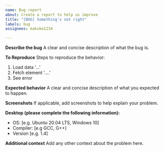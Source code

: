 ```yaml
---
name: Bug report
about: Create a report to help us improve
title: "[BUG] Something's not right"
labels: bug
assignees: makuke1234

---
```


**Describe the bug**
A clear and concise description of what the bug is.

**To Reproduce**
Steps to reproduce the behavior:
1. Load data '...'
2. Fetch element '....'
3. See error

**Expected behavior**
A clear and concise description of what you expected to happen.

**Screenshots**
If applicable, add screenshots to help explain your problem.

**Desktop (please complete the following information):**
 - OS: [e.g. Ubuntu 20.04 LTS, Windows 10]
 - Compiler: [e.g GCC, G++]
 - Version [e.g. 1.4]

**Additional context**
Add any other context about the problem here.
